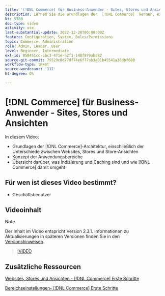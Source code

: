 ```yaml
---
title: '[!DNL Commerce] für Business-Anwender - Sites, Stores und Ansichten'
description: Lernen Sie die Grundlagen der  [!DNL Commerce]  kennen, einschließlich der Unterschiede zwischen Websites, Stores, Store-Ansichten und Anwendungsbereichen. Grundlegendes zu Indizierung und Caching.
kt: 5760
doc-type: video
activity: use
last-substantial-update: 2022-12-28T00:00:00Z
feature: Configuration, System, Roles/Permissions
topic: Commerce, Administration
role: Admin, Leader, User
level: Beginner, Intermediate
exl-id: 858451cc-cbc3-471e-a2f1-148f879aba82
source-git-commit: 79529c8d77df74e6f77ab3a01b45541a38dbf680
workflow-type: tm+mt
source-wordcount: '112'
ht-degree: 0%

---
```


# [!DNL Commerce] für Business-Anwender - Sites, Stores und Ansichten

In diesem Video:

- Grundlagen der [!DNL Commerce]-Architektur, einschließlich der Unterschiede zwischen Websites, Stores und Store-Ansichten
- Konzept der Anwendungsbereiche
- Übersicht darüber, was Indizierung und Caching sind und wie [!DNL Commerce] damit umgeht

## Für wen ist dieses Video bestimmt?

- Geschäftsbenutzer

## Videoinhalt

>[!NOTE]
>
>Der Inhalt im Video entspricht Version 2.3.1. Informationen zu Aktualisierungen in späteren Versionen finden Sie in den [Versionshinweisen](https://experienceleague.adobe.com/docs/commerce-operations/release/notes/overview.html?lang=de).

>[!VIDEO](https://video.tv.adobe.com/v/330064?quality=12&learn=on&captions=ger)

## Zusätzliche Ressourcen

[Websites, Stores und Ansichten - [!DNL Commerce] Erste Schritte](https://experienceleague.adobe.com/docs/commerce-admin/start/setup/websites-stores-views.html?lang=de)

[Bereichseinstellungen- [!DNL Commerce] Erste Schritte](https://experienceleague.adobe.com/docs/commerce-admin/start/setup/websites-stores-views.html?lang=de#scope-settings)
